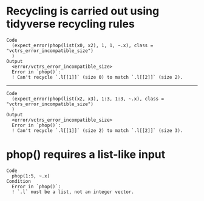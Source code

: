 # Recycling is carried out using tidyverse recycling rules

    Code
      (expect_error(phop(list(x0, x2), 1, 1, ~.x), class = "vctrs_error_incompatible_size")
      )
    Output
      <error/vctrs_error_incompatible_size>
      Error in `phop()`:
      ! Can't recycle `.l[[1]]` (size 0) to match `.l[[2]]` (size 2).

---

    Code
      (expect_error(phop(list(x2, x3), 1:3, 1:3, ~.x), class = "vctrs_error_incompatible_size")
      )
    Output
      <error/vctrs_error_incompatible_size>
      Error in `phop()`:
      ! Can't recycle `.l[[1]]` (size 2) to match `.l[[2]]` (size 3).

# phop() requires a list-like input

    Code
      phop(1:5, ~.x)
    Condition
      Error in `phop()`:
      ! `.l` must be a list, not an integer vector.

